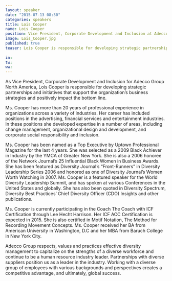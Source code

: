 ```yaml
---
layout: speaker
date: "2015-07-13 08:30"
categories: speakers
title: Lois Cooper
name: Lois Cooper
position: Vice President, Corporate Development and Inclusion at Adecco Group North America
image: Lois_Cooper.jpg
published: true
teaser: Lois Cooper is responsible for developing strategic partnerships and initiatives. 
 
in:
tw:
ww: 
---
```

As Vice President, Corporate Development and Inclusion for Adecco Group North America, Lois Cooper is responsible for developing strategic partnerships and initiatives that support the organization’s business strategies and positively impact the bottom line. 

Ms. Cooper has more than 20 years of professional experience in organizations across a variety of industries. Her career has included positions in the advertising, financial services and entertainment industries. In these positions she developed expertise in a number of areas, including change management, organizational design and development, and corporate social responsibility and inclusion.  

Ms. Cooper has been named as a Top Executive by Uptown Professional Magazine for the last 4 years.  She was selected as a 2009 Black Achiever in Industry by the YMCA of Greater New York.  She is also a 2006 honoree of the Network Journal’s 25 Influential Black Women in Business Awards. She has been featured as Diversity Journal’s “Front-Runners” in Diversity Leadership Series 2006 and honored as one of Diversity Journal’s Women Worth Watching in 2007. Ms. Cooper is a featured speaker for the World Diversity Leadership Summit, and has spoken at various Conferences in the United States and globally.  She has also been quoted in Diversity Spectrum, Diversity Best Practices’ Chief Diversity Officer (CDO) Insights and other publications.

Ms. Cooper is currently participating in the Coach The Coach with ICF Certification through Lee Hecht Harrison.  Her ICF ACC Certification is expected in 2015.  She is also certified in Motif Notation, The Method for Recording Movement Concepts.  Ms. Cooper received her BA from American University in Washington, D.C and her MBA from Baruch College in New York City.

Adecco Group respects, values and practices effective diversity management to capitalize on the strengths of a diverse workforce and continue to be a human resource industry leader.  Partnerships with diverse suppliers position us as a leader in the industry. Working with a diverse group of employees with various backgrounds and perspectives creates a competitive advantage, and ultimately, global success.
